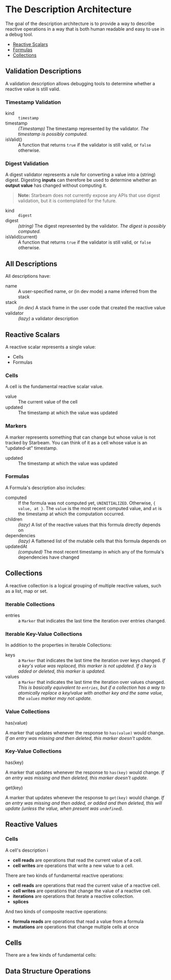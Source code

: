 # The Description Architecture

The goal of the description architecture is to provide a way to describe reactive operations in a way that is both human readable and easy to use in a debug tool.

- [Reactive Scalars](#reactive-scalars)
- [Formulas](#formulas)
- [Collections](#collections)

## Validation Descriptions

A validation description allows debugging tools to determine whether a reactive value is still valid.

### Timestamp Validation

<dl>
  <dt>kind</dt>
  <dd><code>timestamp</code></dd>
  <dt>timestamp</dt>
  <dd><em>(Timestamp)</em> The timestamp represented by the validator. <em>The timestamp is possibly computed.</em></dd>
  <dt>isValid()</dt>
  <dd>A function that returns <code>true</code> if the validator is still valid, or <code>false</code> otherwise.</dd>
</dl>

### Digest Validation

A digest validator represents a rule for converting a value into a (string) digest. Digesting **inputs** can therefore be used to determine whether an **output value** has changed without computing it.

> **Note:** Starbeam does not currently expose any APIs that use digest validation, but it is contemplated for the future.

<dl>
  <dt>kind</dt>
  <dd><code>digest</code></dd>
  <dt>digest</dt>
  <dd><em>(string)</em> The digest represented by the validator. <em>The digest is possibly computed.</em></dd>
  <dt>isValid(current)</dt>
  <dd>A function that returns <code>true</code> if the validator is still valid, or <code>false</code> otherwise.</dd>
</dl>

## All Descriptions

All descriptions have:

<dl>
  <dt>name</dt>
  <dd>A user-specified name, or (in dev mode) a name inferred from the stack</dd>
  <dt>stack</dt>
  <dd><em>(in dev)</em> A stack frame in the user code that created the reactive value</dd>
  <dt>validator</dt>
  <dd><em>(lazy)</em> a validator description</dd>
</dl>

## Reactive Scalars

A reactive scalar represents a single value:

- Cells
- Formulas

### Cells

A cell is the fundamental reactive scalar value.

<dl>
  <dt>value</dt>
  <dd>The current value of the cell</dd>
  <dt>updated</dt>
  <dd>The timestamp at which the value was updated</dd>
</dl>

### Markers

A marker represents something that can change but whose value is not tracked by Starbeam. You can think of it as a cell whose value is an "updated-at" timestamp.

<dl>
  <dt>updated</dt>
  <dd>The timestamp at which the value was updated</dd>
</dl>

### Formulas

A Formula's description also includes:

  <dl>
    <dt>computed</dt>
    <dd>If the formula was not computed yet, <code>UNINITIALIZED</code>. Otherwise, <code>{ value, at }</code>. The <code>value</code> is the most recent computed value, and <code>at</code> is the timestamp at which the computation occurred.</dd>
    <dt>children</dt>
    <dd><em>(lazy)</em> A list of the reactive values that this formula directly depends on</dd>
    <dt>dependencies</dt>
    <dd><em>(lazy)</em> A flattened list of the mutable cells that this formula depends on</dd>
    <dt>updatedAt</dt>
    <dd><em>(computed)</em> The most recent timestamp in which any of the formula's dependencies have changed</dd>
  </dl>

## Collections

A reactive collection is a logical grouping of multiple reactive values, such as a list, map or set.

### Iterable Collections

<dl>
  <dt>entries</dt>
  <dd>a <code>Marker</code> that indicates the last time the iteration over entries changed.</dd>
</dl>

### Iterable Key-Value Collections

In addition to the properties in Iterable Collections:

<dl>
  <dt>keys</dt>
  <dd>a <code>Marker</code> that indicates the last time the iteration over keys changed. <em>If a key's value was replaced, this marker is not updated. If a key is added or deleted, this marker is updated.</em></dd>
  <dt>values</dt>
  <dd>a <code>Marker</code> that indicates the last time the iteration over values changed. <em>This is basically equivalent to <code>entries</code>, but if a collection has a way to atomically replace a key/value with another key and the same value, the <code>values</code> marker may not update.</em></dd>
</dl>

### Value Collections

<dl>
  <dt>has(value)</dt>
  <dl>A marker that updates whenever the response to <code>has(value)</code> would change. <em>If an entry was missing and then deleted, this marker doesn't update.</em></dl>
</dl>

### Key-Value Collections

<dl>
  <dt>has(key)</dt>
  <dl>A marker that updates whenever the response to <code>has(key)</code> would change. <em>If an entry was missing and then deleted, this marker doesn't update.</em></dl>
  <dt>get(key)</dt>
  <dl>A marker that updates whenever the response to <code>get(key)</code> would change. <em>If an entry was missing and then added, or added and then deleted, this will update (unless the value, when present was <code>undefined</code>).</em></dl>
</dl>

## Reactive Values

### Cells

A cell's description i

- **cell reads** are operations that read the current value of a cell.
- **cell writes** are operations that write a new value to a cell.

There are two kinds of fundamental reactive operations:

- **cell reads** are operations that read the current value of a reactive cell.
- **cell writes** are operations that change the value of a reactive cell.
- **iterations** are operations that iterate a reactive collection.
- **splices**

And two kinds of composite reactive operations:

- **formula reads** are operations that read a value from a formula
- **mutations** are operations that change multiple cells at once

## Cells

There are a few kinds of fundamental cells:

## Data Structure Operations
